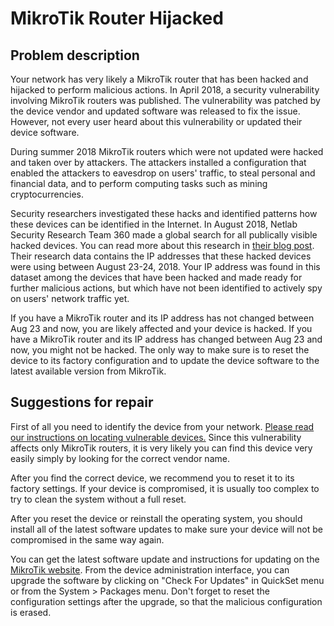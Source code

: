 # MikroTik Router Hijacked

## Problem description

Your network has very likely a MikroTik router that has been hacked and hijacked to perform malicious actions. In April 2018, a security vulnerability involving MikroTik routers was published. The vulnerability was patched by the device vendor and updated software was released to fix the issue. However, not every user heard about this vulnerability or updated their device software.

During summer 2018 MikroTik routers which were not updated were hacked and taken over by attackers. The attackers installed a configuration that enabled the attackers to eavesdrop on users' traffic, to steal personal and financial data, and to perform computing tasks such as mining cryptocurrencies.

Security researchers investigated these hacks and identified patterns how these devices can be identified in the Internet. In August 2018, Netlab Security Research Team 360 made a global search for all publically visible hacked devices. You can read more about this research in [their blog post](http://blog.netlab.360.com/7500-mikrotik-routers-are-forwarding-owners-traffic-to-the-attackers-how-is-yours-en/). Their research data contains the IP addresses that these hacked devices were using between August 23-24, 2018. Your IP address was found in this dataset among the devices that have been hacked and made ready for further malicious actions, but which have not been identified to actively spy on users' network traffic yet.

If you have a MikroTik router and its IP address has not changed between Aug 23 and now, you are likely affected and your device is hacked. If you have a MikroTik router and its IP address has changed between Aug 23 and now, you might not be hacked. The only way to make sure is to reset the device to its factory configuration and to update the device software to the latest available version from MikroTik.

## Suggestions for repair

First of all you need to identify the device from your network. [Please read our instructions on locating vulnerable devices.](../locate.md) Since this vulnerability affects only MikroTik routers, it is very likely you can find this device very easily simply by looking for the correct vendor name.

After you find the correct device, we recommend you to reset it to its factory settings. If your device is compromised, it is usually too complex to try to clean the system without a full reset.

After you reset the device or reinstall the operating system, you should install all of the latest software updates to make sure your device will not be compromised in the same way again.

You can get the latest software update and instructions for updating on the [MikroTik website](https://mikrotik.com/download). From the device administration interface, you can upgrade the software by clicking on "Check For Updates" in QuickSet menu or from the System > Packages menu. Don't forget to reset the configuration settings after the upgrade, so that the malicious configuration is erased.
